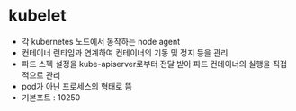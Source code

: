 # kubelet

- 각 kubernetes 노드에서 동작하는 node agent
- 컨테이너 런타임과 연계하여 컨테이너의 기동 및 정지 등을 관리
- 파드 스펙 설정을 kube-apiserver로부터 전달 받아 파드 컨테이너의 실행을 직접적으로 관리
- pod가 아닌 프로세스의 형태로 뜸
- 기본포트 : 10250
